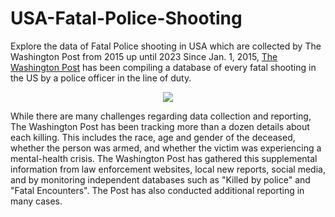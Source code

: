 # USA-Fatal-Police-Shooting
Explore the data of Fatal Police shooting in USA which are collected by The Washington Post from 2015 up until 2023
Since Jan. 1, 2015, [The Washington Post](https://www.washingtonpost.com/) has been compiling a database of every fatal shooting in the US by a police officer in the line of duty.

<center><img src=https://i.imgur.com/sX3K62b.png></center>

While there are many challenges regarding data collection and reporting, The Washington Post has been tracking more than a dozen details about each killing. This includes the race, age and gender of the deceased, whether the person was armed, and whether the victim was experiencing a mental-health crisis. The Washington Post has gathered this supplemental information from law enforcement websites, local new reports, social media, and by monitoring independent databases such as "Killed by police" and "Fatal Encounters". The Post has also conducted additional reporting in many cases.
